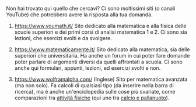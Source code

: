<!-- FILENAME: links.org -->

<!-- Link a siti utili. -->

Non hai trovato qui quello che cercavi? Ci sono moltissimi siti (o canali
YouTube) che potrebbero avere la risposta alla tua domanda.

1. https://www.youmath.it/
   Sito dedicato alla matematica e alla fisica delle scuole superiori e dei
   primi corsi di analisi matematica 1 e 2. Ci sono sia lezioni, che esercizi
   svolti e da svolgere.

1. https://www.matematicamente.it/
   Sito dedicato alla matematica, sia delle superiori che universitaria. Ha
   anche un forum in cui poter fare domande poter parlare di argomenti diversi
   da quelli affrontati a scuola. Ci sono anche qui formulari, appunti, lezioni,
   ed esercizi svolti e non.

1. https://www.wolframalpha.com/ (Inglese) Sito per matematica avanzata (ma non
   solo). Fa calcoli di qualsiasi tipo (da inserire nella barra di ricerca), ma
   è anche un'enciclopedia sulle cose più svariate, come comparazioni tra
   [attività
   fisiche](https://www.wolframalpha.com/examples/science-and-technology/health-and-medicine/physical-exercise/)
   (qui uno tra [calcio e
   pallanuoto](https://www.wolframalpha.com/input/?i=soccer+vs+water+polo&lk=3)).
